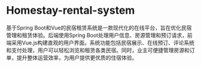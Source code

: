# Homestay-rental-system
基于Spring Boot和Vue的民宿租赁系统是一款现代化的在线平台，旨在优化民宿管理和租赁体验。后端使用Spring Boot处理用户信息、房源管理和预订请求，前端采用Vue.js构建直观的用户界面。系统功能包括民宿展示、在线预订、评论系统和支付处理，用户可以轻松浏览和租赁各类民宿。同时，业主可便捷管理房源和订单，提升整体运营效率，为用户提供更优质的住宿体验。
